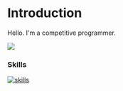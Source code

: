 # Introduction

Hello. I'm a competitive programmer.
  
![](https://raw.githubusercontent.com/SN0WM4N/cf-stats/main/output/light_card.svg#gh-dark-mode-only)

### Skills
[![skills](https://skillicons.dev/icons?i=cpp,c,py,go,java,git,github,linux&perline=5)](https://skillicons.dev)


